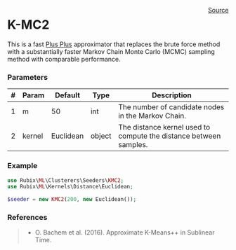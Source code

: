 <p><span style="float:right;"><a href="https://github.com/RubixML/RubixML/blob/master/src/Clusterers/Seeders/KMC2.php">Source</a></span></p>

# K-MC2
This is a fast [Plus Plus](#plus-plus) approximator that replaces the brute force method with a substantially faster Markov Chain Monte Carlo (MCMC) sampling method with comparable performance.

### Parameters
| # | Param | Default | Type | Description |
|---|---|---|---|---|
| 1 | m | 50 | int | The number of candidate nodes in the Markov Chain. |
| 2 | kernel | Euclidean | object | The distance kernel used to compute the distance between samples. |

### Example
```php
use Rubix\ML\Clusterers\Seeders\KMC2;
use Rubix\ML\Kernels\Distance\Euclidean;

$seeder = new KMC2(200, new Euclidean());
```

### References
>- O. Bachem et al. (2016). Approximate K-Means++ in Sublinear Time.